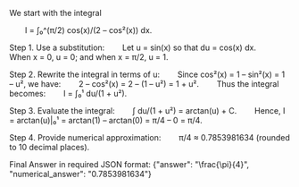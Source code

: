 We start with the integral

  I = ∫₀^(π/2) cos(x)/(2 – cos²(x)) dx.

Step 1. Use a substitution:
  Let u = sin(x) so that du = cos(x) dx.
  When x = 0, u = 0; and when x = π/2, u = 1.

Step 2. Rewrite the integral in terms of u:
  Since cos²(x) = 1 – sin²(x) = 1 – u², we have:
  2 – cos²(x) = 2 – (1 – u²) = 1 + u².
  Thus the integral becomes:
  I = ∫₀¹ du/(1 + u²).

Step 3. Evaluate the integral:
  ∫ du/(1 + u²) = arctan(u) + C.
  Hence, I = arctan(u)|₀¹ = arctan(1) – arctan(0) = π/4 – 0 = π/4.

Step 4. Provide numerical approximation:
  π/4 ≈ 0.7853981634 (rounded to 10 decimal places).

Final Answer in required JSON format:
{"answer": "\\frac{\\pi}{4}", "numerical_answer": "0.7853981634"}